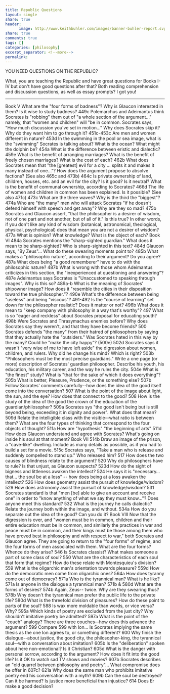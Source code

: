 ```yaml
--- 
title: Republic Questions
layout: single
share: true
header:
      image: http://www.keithbuhler.com/images/banner-buhler-report.svg
share: true
comments: true
tags: []
categories: [philosophy]
excerpt_separator: <!--more-->
permalink: 
---
```


YOU NEED QUESTIONS ON THE REPUBLIC? 

What, you are teaching the Republic and have great questions for Books I-IV but don't have good questions after that? 
Both reading comprehension and discussion questions, as well as essay prompts? I got you!


--- 

Book V
What are the "four forms of badness"?
Why is Glaucon interested in them? Is it wise to study badness?
449c
Polemarchus and Adeimantus think Socrates is "robbing" them out of "a whole section of the argument…" namely, that "women and children" will "be in common. Socrates says, "How much discussion you've set in motion…"
Why does Socrates skip it? Why do they want him to go through it?
451c-453c
Are men and women different in nature?
453d
In the swimming in the pool or sea image, what is the "swimming" Socrates is talking about? What is the ocean? What might the dolphin be?
454a
What is the difference between eristic and dialectic?
459e
What is the benefit of arranging marriages? What is the benefit of freely chosen marriages? What is the cost of each?
462b
What does Socrates mean that "the [greatest] evil for a city … splits it and makes it many instead of one…"? How does the argument propose to absolve factions? (See also 465c and 473b)
464c
Is private ownership of land, children, houses, etc. and an evil for the city?
Is it good?
Is it neutral?
What is the benefit of communal ownership, according to Socrates?
466d
The life of women and children in common has been explained. Is it possible? (See also 471c)
473c
What are the three waves? Why is the third the "biggest"?
474a
Who are "the many" men who will attack Socrates "if he doesn't defend himself with speech and get away"? Why are they so mad?
475b
Socrates and Glaucon assert, "that the philosopher is a desirer of wisdom, not of one part and not another, but of all of it." Is this true?
In other words, if you don't like any kind of wisdom (botanical, astronomical, theological, physical, psychological) does that mean you are not a desirer of wisdom?
477a
What is opinion? What knowledge? What is the object of each?
Book VI
484a
Socrates mentions the "sharp-sighted guardian." What does it mean to be sharp-sighted? Who is sharp-sighted in this text?
484d
Glaucon says, "By Zeus"… What do these swearing moments point to?
485b
What makes a "philosophic nature", according to their argument? Do you agree?
487a
What does being "a good rememberer" have to do with the philosophic nature?
487b
What is wrong with those whom Adeimantus criticizes in this section, the "inexperienced at questioning and answering"?
487e
Adeimantus says Socrates is "Unaccustomed to speaking through images". Why is this so?
489a-b
What is the meaning of Socrates' shipowner image? How does it  "resemble the cities in their disposition toward the true philosopher.”?
490e
What's the difference between being "useless" and being "viscous"?
491-492
Is the "course of learning" set down for the philosopher realistic? Does it matter or not?
496b
What does it mean to "keep company with philosophy in a way that's worthy"?
497
What is so "eager and reckless" about Socrates proposal for educating youth?
498b
Were Socrates and Thrasymachus enemies before?
Why does Socrates say they weren't, and that they have become friends?
500
Socrates defends "the many" from their hatred of philosophers by saying that they actually hate the "outsiders."
Was Socrates hated in this way by the many? Could he "make the city happy"? (500e)
502d
Socrates says it wasn't "very wise of me to have left aside" the digression about women, children, and rulers. Why did he change his mind? Which is right?
503b
"Philosophers must be the most precise guardians." Write a one page (or more) description of Socrates' guardian philosopher. Describe his youth, his education, his military career, and the way he rules the city.
504e
What is "the finest" study? What is "that for the sake of which it does everything"?
505b
What is better, Pleasure, Prudence, or the something else?
507b
Follow Socrates' comments carefully--how does the idea of the good itself come into the conversation?
507
What is the point of the image about light, the sun, and the eye? How does that connect to the good?
508
How is the study of the idea of the good the crown of the education of the guardian/philosopher?
509a
Socrates sys "the good isn't being but is still beyond being, exceeding it in dignity and power". What does that mean?
509d
Relate the intelligible class with the visible--what ratio is between them?
What are the four types of thinking that correspond to the four objects of thought?
511a
How are "hypothesis" "the beginning of arts"
511d
How does Glaucon understand and agree with Socrates? What's going on inside his soul at that moment?
Book VII 
514b
Draw an image of the prison, a "cave-like" dwelling. Include as many details as possible, as if you had to build a set for a movie.
515c
Socrates says, "Take a man who is release and suddenly compelled to stand up." Who released him?
517
How does the two causes of blindness relate to the argument?
520
Why do philosophers have to rule? Is that unjust, as Glaucon suspects?
523d
How do the sight of bigness and littleness awaken the intellect?
524
He says it is "necessary… that… the soul be at a loss" -- how does being at a loss awaken the intellect?
526
How does geometry assist the pursuit of knowledge/wisdom?
529
How does astronomy assist the pursuit of knowledge/wisdom?
531
Socrates standard is that "men [be] able to give an account and receive one" in order to "know anything of what we say they must know…"? Does anyone meet this standard?
532
What is the journey he calls dialectic? Relate the journey both within the image, and without.
534a
How do you separate out the idea of the good? Can you do it?
Book VIII 
Now that the digression is over, and "women must be in common, children and their entire education must be in common, and similarly the practices in war and peace must be in common, and their kings must be those among them who have proved best in philosophy and with respect to war," both Socrates and Glaucon agree. They are going to return to the "four forms" of regime, and the four forms of men associated with them.
What are the four forms? Whence do they arise?
546
Is Socrates classist? What makes someone a part of some class of soul?
550
What are the characteristics of each soul that form that regime?
How do these relate with Montesquieu's division?
559
What is the oligarchic man's orientation towards pleasure?
559d
How do the democratic men come from oligarchic ones?
564a
How does tyranny come out of democracy?
571a
Who is the tyrannical man? What is he like?
571a
Is anyone in the dialogue a tyrannical man?
571b &  580d
What are the forms of desires?
574b
Again, Zeus-- twice. Why are they swearing thus?
578b
Why doesn't the tyrannical man prefer the public life to the private life?
580d
What is the threefold division of pleasures? How do these point to parts of the soul?
588
Is wax more moldable than words, or vice versa? Why?
595a
Which kinds of poetry are excluded from the just city? Why shouldn't imitative poetry be admitted?
597a
What is the point of the "couch" analogy? There are three couches--how does this advance the argument?
599
Compare 599 with Ion… Is Socrates implying the same thesis as the one Ion agrees to, or something different?
600
Why finish the dialogue--about justice, the good city, the philosopher-king, the tyrannical soul--with a conversation about imitation?
605b
Is the "deliberation" spoken about here non-emotional? Is it Christian?
605d
What is the danger with personal sorrow, according to the argument? How does it fit into the good life?
Is it OK to watch sad TV shows and movies?
607b
Socrates describes an "old quarrel between philosophy and poetry"… What compromise does he offer in 607c?
621a
Why does the same man who prohibits imitative poetry end his conversation with a myth?
609b
Can the soul be destroyed? Can it be harmed?
Is justice more beneficial than injustice?
614
Does Er make a good decision?

